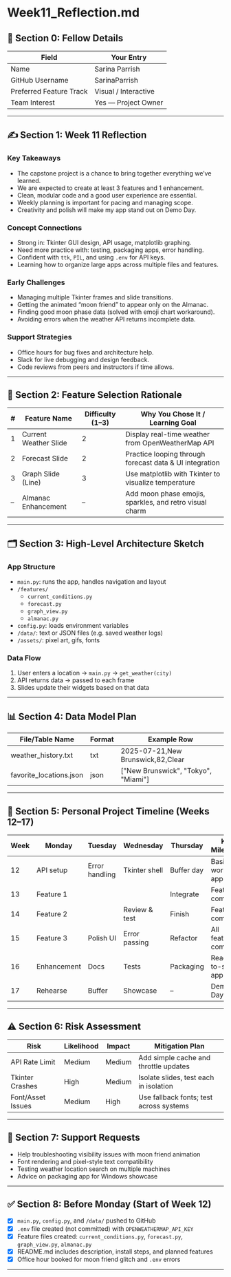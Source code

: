 # Week11_Reflection.md

## 📌 Section 0: Fellow Details

| Field                | Your Entry                 |
|----------------------|----------------------------|
| Name                 | Sarina Parrish             |
| GitHub Username      | SarinaParrish              |
| Preferred Feature Track | Visual / Interactive       |
| Team Interest        | Yes — Project Owner        |

---

## ✍️ Section 1: Week 11 Reflection

### Key Takeaways
- The capstone project is a chance to bring together everything we’ve learned.
- We are expected to create at least 3 features and 1 enhancement.
- Clean, modular code and a good user experience are essential.
- Weekly planning is important for pacing and managing scope.
- Creativity and polish will make my app stand out on Demo Day.

### Concept Connections
- Strong in: Tkinter GUI design, API usage, matplotlib graphing.
- Need more practice with: testing, packaging apps, error handling.
- Confident with `ttk`, `PIL`, and using `.env` for API keys.
- Learning how to organize large apps across multiple files and features.

### Early Challenges
- Managing multiple Tkinter frames and slide transitions.
- Getting the animated “moon friend” to appear only on the Almanac.
- Finding good moon phase data (solved with emoji chart workaround).
- Avoiding errors when the weather API returns incomplete data.

### Support Strategies
- Office hours for bug fixes and architecture help.
- Slack for live debugging and design feedback.
- Code reviews from peers and instructors if time allows.

---

## 🧠 Section 2: Feature Selection Rationale

| #  | Feature Name           | Difficulty (1–3) | Why You Chose It / Learning Goal                         |
|----|------------------------|------------------|----------------------------------------------------------|
| 1  | Current Weather Slide  | 2                | Display real-time weather from OpenWeatherMap API        |
| 2  | Forecast Slide         | 2                | Practice looping through forecast data & UI integration  |
| 3  | Graph Slide (Line)     | 3                | Use matplotlib with Tkinter to visualize temperature     |
| –  | Almanac Enhancement    | –                | Add moon phase emojis, sparkles, and retro visual charm  |

---

## 🗂️ Section 3: High-Level Architecture Sketch

### App Structure
- `main.py`: runs the app, handles navigation and layout
- `/features/`
  - `current_conditions.py`
  - `forecast.py`
  - `graph_view.py`
  - `almanac.py`
- `config.py`: loads environment variables
- `/data/`: text or JSON files (e.g. saved weather logs)
- `/assets/`: pixel art, gifs, fonts

### Data Flow
1. User enters a location → `main.py` → `get_weather(city)`
2. API returns data → passed to each frame
3. Slides update their widgets based on that data

---

## 📊 Section 4: Data Model Plan

| File/Table Name       | Format | Example Row                                 |
|-----------------------|--------|---------------------------------------------|
| weather_history.txt   | txt    | 2025-07-21,New Brunswick,82,Clear           |
| favorite_locations.json | json | ["New Brunswick", "Tokyo", "Miami"]         |

---

## 📆 Section 5: Personal Project Timeline (Weeks 12–17)

| Week | Monday       | Tuesday         | Wednesday       | Thursday        | Key Milestone         |
|------|--------------|------------------|------------------|------------------|------------------------|
| 12   | API setup    | Error handling   | Tkinter shell    | Buffer day       | Basic working app      |
| 13   | Feature 1    |                  |                  | Integrate        | Feature 1 complete     |
| 14   | Feature 2    |                  | Review & test    | Finish           | Feature 2 complete     |
| 15   | Feature 3    | Polish UI        | Error passing    | Refactor         | All features complete  |
| 16   | Enhancement  | Docs             | Tests            | Packaging        | Ready-to-ship app      |
| 17   | Rehearse     | Buffer           | Showcase         | –                | Demo Day               |

---

## ⚠️ Section 6: Risk Assessment

| Risk              | Likelihood | Impact | Mitigation Plan                                 |
|-------------------|------------|--------|--------------------------------------------------|
| API Rate Limit    | Medium     | Medium | Add simple cache and throttle updates           |
| Tkinter Crashes   | High       | Medium | Isolate slides, test each in isolation          |
| Font/Asset Issues | Medium     | High   | Use fallback fonts; test across systems         |

---

## 🤝 Section 7: Support Requests

- Help troubleshooting visibility issues with moon friend animation
- Font rendering and pixel-style text compatibility
- Testing weather location search on multiple machines
- Advice on packaging app for Windows showcase

---

## ✅ Section 8: Before Monday (Start of Week 12)

- [x] `main.py`, `config.py`, and `/data/` pushed to GitHub
- [x] `.env` file created (not committed) with `OPENWEATHERMAP_API_KEY`
- [x] Feature files created: `current_conditions.py`, `forecast.py`, `graph_view.py`, `almanac.py`
- [x] README.md includes description, install steps, and planned features
- [x] Office hour booked for moon friend glitch and `.env` errors

---
